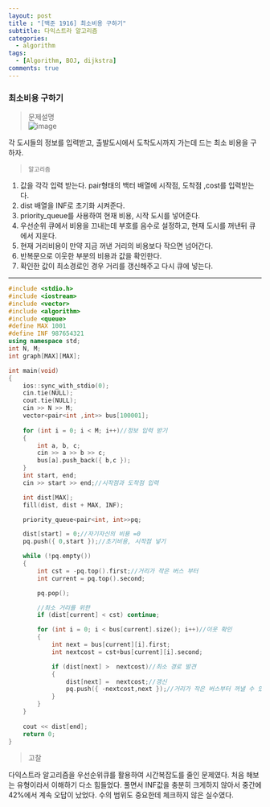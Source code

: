 ```yaml
---
layout: post
title : "[백준 1916] 최소비용 구하기"
subtitle: 다익스트라 알고리즘
categories:
  - algorithm
tags:
  - [Algorithm, BOJ, dijkstra]
comments: true
---
```


### 최소비용 구하기

> 문제설명   
![image](https://user-images.githubusercontent.com/55472510/117260876-7b29f800-ae8a-11eb-9adf-a1d1cb26d9f1.png)


각 도시들의 정보를 입력받고, 출발도시에서 도착도시까지 가는데 드는 최소 비용을 구하자.

> `알고리즘`
1. 값을 각각 입력 받는다. pair형태의 백터 배열에 시작점, 도착점 ,cost를 입력받는다.
2. dist 배열을 INF로 초기화 시켜준다.
3. priority_queue를 사용하여 현재 비용, 시작 도시를 넣어준다.
4. 우선순위 큐에서 비용을 끄내는데 부호를 음수로 설정하고, 현재 도시를 꺼낸뒤 큐에서 지운다.
5. 현재 거리비용이 만약 지금 꺼낸 거리의 비용보다 작으면 넘어간다.
6. 반복문으로 이웃한 부분의 비용과 값을 확인한다.
7. 확인한 값이 최소경로인 경우 거리를 갱신해주고 다시 큐에 넣는다.
***
   
   

```cpp
#include <stdio.h>
#include <iostream>
#include <vector>
#include <algorithm>
#include <queue>
#define MAX 1001
#define INF 987654321
using namespace std;
int N, M;
int graph[MAX][MAX];

int main(void)
{
	ios::sync_with_stdio(0);
	cin.tie(NULL);
	cout.tie(NULL);
	cin >> N >> M;
	vector<pair<int ,int>> bus[100001];
	
	for (int i = 0; i < M; i++)//정보 입력 받기
	{
		int a, b, c;
		cin >> a >> b >> c;
		bus[a].push_back({ b,c });
	}
	int start, end;
	cin >> start >> end;//시작점과 도착점 입력

	int dist[MAX];
	fill(dist, dist + MAX, INF);

	priority_queue<pair<int, int>>pq;

	dist[start] = 0;//자기자신의 비용 =0
	pq.push({ 0,start });//초기비용, 시작점 넣기

	while (!pq.empty())
	{
		int cst = -pq.top().first;//거리가 작은 버스 부터 
		int current = pq.top().second;

		pq.pop();

		//최소 거리를 위한 
		if (dist[current] < cst) continue;

		for (int i = 0; i < bus[current].size(); i++)//이웃 확인
		{
			int next = bus[current][i].first;
			int nextcost = cst+bus[current][i].second;

			if (dist[next] >  nextcost)//최소 경로 발견
			{
				dist[next] =  nextcost;//갱신
				pq.push({ -nextcost,next });//거리가 작은 버스부터 꺼낼 수 있도록
			}
		}
	}
	
	cout << dist[end];
	return 0;
}

```   
> 고찰   

다익스트라 알고리즘을 우선순위큐를 활용하여 시간복잡도를 줄인 문제였다.
처음 해보는 유형이라서 이해하기 다소 힘들었다.
풀면서 INF값을 충분히 크게하지 않아서 중간에 42%에서 계속 오답이 났었다. 수의 범위도 중요한데 체크하지 않은 실수였다.

